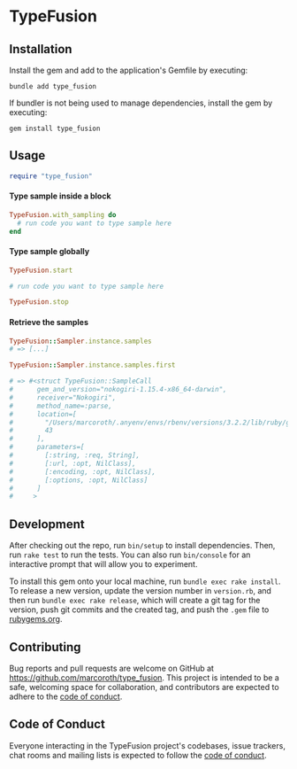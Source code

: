# TypeFusion

## Installation

Install the gem and add to the application's Gemfile by executing:

```shell
bundle add type_fusion
```

If bundler is not being used to manage dependencies, install the gem by executing:

```shell
gem install type_fusion
```

## Usage

```ruby
require "type_fusion"
```

#### Type sample inside a block

```ruby
TypeFusion.with_sampling do
  # run code you want to type sample here
end
```

#### Type sample globally

```ruby
TypeFusion.start

# run code you want to type sample here

TypeFusion.stop
```

#### Retrieve the samples

```ruby
TypeFusion::Sampler.instance.samples
# => [...]
```

```ruby
TypeFusion::Sampler.instance.samples.first

# => #<struct TypeFusion::SampleCall
#      gem_and_version="nokogiri-1.15.4-x86_64-darwin",
#      receiver="Nokogiri",
#      method_name=:parse,
#      location=[
#        "/Users/marcoroth/.anyenv/envs/rbenv/versions/3.2.2/lib/ruby/gems/3.2.0/gems/nokogiri-1.15.4-x86_64-darwin/lib/nokogiri.rb",
#        43
#      ],
#      parameters=[
#        [:string, :req, String],
#        [:url, :opt, NilClass],
#        [:encoding, :opt, NilClass],
#        [:options, :opt, NilClass]
#      ]
#     >
```

## Development

After checking out the repo, run `bin/setup` to install dependencies. Then, run `rake test` to run the tests. You can also run `bin/console` for an interactive prompt that will allow you to experiment.

To install this gem onto your local machine, run `bundle exec rake install`. To release a new version, update the version number in `version.rb`, and then run `bundle exec rake release`, which will create a git tag for the version, push git commits and the created tag, and push the `.gem` file to [rubygems.org](https://rubygems.org).

## Contributing

Bug reports and pull requests are welcome on GitHub at https://github.com/marcoroth/type_fusion. This project is intended to be a safe, welcoming space for collaboration, and contributors are expected to adhere to the [code of conduct](https://github.com/marcoroth/type_fusion/blob/main/CODE_OF_CONDUCT.md).

## Code of Conduct

Everyone interacting in the TypeFusion project's codebases, issue trackers, chat rooms and mailing lists is expected to follow the [code of conduct](https://github.com/marcoroth/type_fusion/blob/main/CODE_OF_CONDUCT.md).
